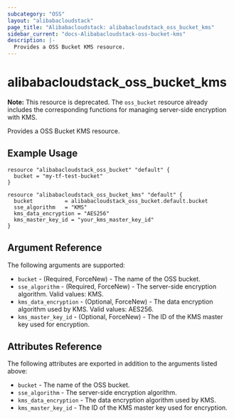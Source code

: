 ```yaml
---
subcategory: "OSS"
layout: "alibabacloudstack"
page_title: "Alibabacloudstack: alibabacloudstack_oss_bucket_kms"
sidebar_current: "docs-Alibabacloudstack-oss-bucket-kms"
description: |-
  Provides a OSS Bucket KMS resource.
---
```


# alibabacloudstack_oss_bucket_kms

**Note:** This resource is deprecated. The `oss_bucket` resource already includes the corresponding functions for managing server-side encryption with KMS.

Provides a OSS Bucket KMS resource.

## Example Usage

```hcl
resource "alibabacloudstack_oss_bucket" "default" {
  bucket = "my-tf-test-bucket"
}

resource "alibabacloudstack_oss_bucket_kms" "default" {
  bucket          = alibabacloudstack_oss_bucket.default.bucket
  sse_algorithm   = "KMS"
  kms_data_encryption = "AES256"
  kms_master_key_id = "your_kms_master_key_id"
}
```

## Argument Reference
The following arguments are supported:

* `bucket` - (Required, ForceNew) - The name of the OSS bucket.
* `sse_algorithm` - (Required, ForceNew) - The server-side encryption algorithm. Valid values: KMS.
* `kms_data_encryption` - (Optional, ForceNew) - The data encryption algorithm used by KMS. Valid values: AES256.
* `kms_master_key_id` - (Optional, ForceNew) - The ID of the KMS master key used for encryption.

## Attributes Reference
The following attributes are exported in addition to the arguments listed above:

* `bucket` - The name of the OSS bucket.
* `sse_algorithm` - The server-side encryption algorithm.
* `kms_data_encryption` - The data encryption algorithm used by KMS.
* `kms_master_key_id` - The ID of the KMS master key used for encryption.